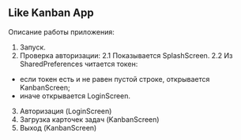 ## Like Kanban App

Описание работы приложения:
1. Запуск.
2. Проверка авторизации:
2.1 Показывается SplashScreen.
2.2 Из SharedPreferences читается токен:
- если токен есть и не равен пустой строке, открывается KanbanScreen;
- иначе открывается LoginScreen.
3. Авторизация (LoginScreen)
4. Загрузка карточек задач (KanbanScreen)
5. Выход (KanbanScreen)
